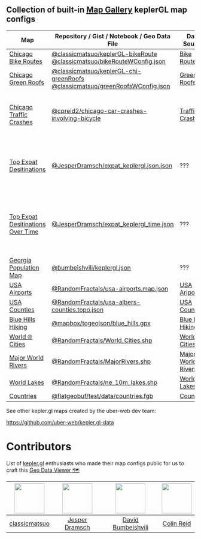 ## Collection of built-in [Map Gallery](https://github.com/RandomFractals/geo-data-viewer#map-gallery) keplerGL map configs

| Map | Repository / Gist / Notebook / Geo Data File | Data Source | Description |
| ------- | ---- | ------------- | ----------- |
| [Chicago Bike Routes](https://github.com/classicmatsuo/keplerGL-bikeRoute/blob/master/src/data/bikeRouteWConfig.json) | [@classicmatsuo/keplerGL-bikeRoute](https://github.com/classicmatsuo/keplerGL-bikeRoute) [@classicmatsuo/bikeRouteWConfig.json](https://gist.github.com/classicmatsuo/81891000d271101e66904ed7fc35f10e) | [Bike Routes](https://data.cityofchicago.org/Transportation/Bike-Routes/3w5d-sru8) | Bike routes in Chicago |
| [Chicago Green Roofs](https://github.com/classicmatsuo/keplerGL-chi-greenRoofs/blob/master/src/data/keplergl.json) | [@classicmatsuo/keplerGL-chi-greenRoofs](https://github.com/classicmatsuo/keplerGL-chi-greenRoofs) [@classicmatsuo/greenRoofsWConfig.json](https://gist.github.com/classicmatsuo/dbfdfc9759c6314b986c7e788ba7f07c) | [Green Roofs](https://data.cityofchicago.org/Environment-Sustainable-Development/Green-Roofs/q3z3-udcz) | Chicago green roofs for 2012 |
| [Chicago Traffic Crashes](https://github.com/RandomFractals/geo-data-viewer/blob/master/data/csv/chicago-traffic-crashes.map.json) | [@cpreid2/chicago-car-crashes-involving-bicycle](https://observablehq.com/@cpreid2/chicago-car-crashes-involving-bicycle) | [Traffic Crashes](https://data.cityofchicago.org/Transportation/Traffic-Crashes-Crashes/85ca-t3if) | Chicago traffic crashes for 2016 through 2019 |
| [Top Expat Desitinations](https://raw.githubusercontent.com/RandomFractals/geo-data-viewer/master/data/csv/top-expat-destinations.map.json) | [@JesperDramsch/expat_keplergl.json.json](https://gist.github.com/JesperDramsch/73a2f437cfc1e6e968cddfbb4793167f) | ??? | Top expat destinations ranked by country for 2014 through 2017 |
| [Top Expat Desitinations Over Time](https://raw.githubusercontent.com/RandomFractals/geo-data-viewer/master/data/csv/top-expat-destinations-time.map.json) | [@JesperDramsch/expat_keplergl_time.json](https://gist.github.com/JesperDramsch/73a2f437cfc1e6e968cddfbb4793167f#file-expat_keplergl_time-json) | ??? | Top expat destinations over time ranked by country for 2014 through 2017 |
| [Georgia Population Map](https://gist.githubusercontent.com/bumbeishvili/fac2b30e3be09259a9b27d8c139b1456/raw/214c8e5b047aa6443a2e18607a216f52e02cfe0b/keplergl.json) | [@bumbeishvili/keplergl.json](https://gist.github.com/bumbeishvili/fac2b30e3be09259a9b27d8c139b1456) | ??? | Georgia Population Map |
| [USA Airports](https://github.com/RandomFractals/geo-data-viewer/blob/master/data/csv/usa-airports.map.json) | [@RandomFractals/usa-airports.map.json](https://github.com/RandomFractals/geo-data-viewer/blob/master/data/csv/usa-airports.map.json) | [USA Ariports](https://github.com/vega/vega-datasets/blob/master/data/airports.csv) | USA Airports |
| [USA Counties](https://github.com/RandomFractals/geo-data-viewer/blob/master/data/topojson/usa-albers-counties.topo.json) | [@RandomFractals/usa-albers-counties.topo.json](https://github.com/RandomFractals/geo-data-viewer/blob/master/data/topojson/usa-albers-counties.topo.json) | [USA Counties](https://github.com/deldersveld/topojson/blob/master/countries/united-states/us-albers-counties.json) | USA Counties |
| [Blue Hills Hiking](https://github.com/mapbox/togeojson/blob/master/test/data/blue_hills.gpx) | [@mapbox/togeojson/blue_hills.gpx](https://github.com/mapbox/togeojson/blob/master/test/data/blue_hills.gpx) | [Blue Hills Hiking](https://github.com/mapbox/togeojson/blob/master/test/data/blue_hills.gpx) | Blue Hills Hiking |
| [World 🌐 Cities](https://github.com/RandomFractals/geo-data-viewer/tree/master/data/shapefiles) | [@RandomFractals/World_Cities.shp](https://github.com/RandomFractals/geo-data-viewer/blob/master/data/shapefiles/World_Cities.shp) | [World 🌐 Cities](https://hub.arcgis.com/datasets/6996f03a1b364dbab4008d99380370ed_0) | World 🌐 Cities |
| [Major World Rivers](https://github.com/RandomFractals/geo-data-viewer/tree/master/data/shapefiles) | [@RandomFractals/MajorRivers.shp](https://github.com/RandomFractals/geo-data-viewer/blob/master/data/shapefiles/MajorRivers.shp) | [Major World Rivers](https://datacatalog.worldbank.org/dataset/major-rivers-world) | Major World Rivers |
| [World Lakes](https://github.com/RandomFractals/geo-data-viewer/tree/master/data/shapefiles) | [@RandomFractals/ne_10m_lakes.shp](https://github.com/RandomFractals/geo-data-viewer/blob/master/data/shapefiles/ne_10m_lakes.shp) | [World Lakes](https://www.naturalearthdata.com/downloads/10m-physical-vectors/10m-lakes) | World Lakes |
| [Countries](https://github.com/RandomFractals/geo-data-viewer/tree/master/data/shapefiles) | [@flatgeobuf/test/data/countries.fgb](https://github.com/bjornharrtell/flatgeobuf/blob/master/test/data/countries.fgb) | [Countries](https://github.com/bjornharrtell/flatgeobuf/tree/master/test/data) | Countries |

See other kepler.gl maps created by the uber-web dev team:

https://github.com/uber-web/kepler.gl-data

# Contributors

List of [kepler.gl](kepler.gl) enthusiasts who made their map configs public for us to craft this [Geo Data Viewer 🗺️](https://marketplace.visualstudio.com/items?itemName=RandomFractalsInc.geo-data-viewer)

| [<img src="https://avatars2.githubusercontent.com/u/13067641?s=460&v=4" width="80">](https://github.com/classicmatsuo) | [<img src="https://avatars0.githubusercontent.com/u/2620316?s=460&v=4" width="80">](https://github.com/JesperDramsch) | [<img src="https://avatars1.githubusercontent.com/u/6873202?s=400&v=4" width="80">](https://github.com/bumbeishvili) | [<img src="https://avatars2.githubusercontent.com/u/1743726?s=460&v=4" width="80">](https://github.com/cpreid2) |
|:-:|:-:|:-:|:-:|
| [classicmatsuo](https://github.com/classicmatsuo) | [Jesper Dramsch](https://github.com/JesperDramsch) | [David Bumbeishvili](https://github.com/bumbeishvili) | [Colin Reid](https://github.com/cpreid2) |
